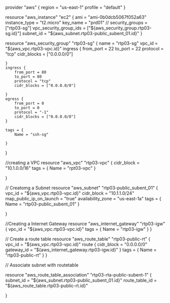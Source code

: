 provider "aws" {
  region = "us-east-1"
  profile = "default"
}

resource "aws_instance" "ec2" {
    ami = "ami-0b0dcb5067f052a63"
    instance_type = "t2.micro"
    key_name = "prd01"
   // security_groups = ["rtp03-sg"]
   vpc_security_group_ids = ["${aws_security_group.rtp03-sg.id}"]
   subnet_id = "${aws_subnet.rtp03-public_subent_01.id}"
}

resource "aws_security_group" "rtp03-sg" {
    name = "rtp03-sg"
    vpc_id = "${aws_vpc.rtp03-vpc.id}"
    ingress {
        from_port = 22
        to_port = 22
        protocol = "tcp"
        cidr_blocks = ["0.0.0.0/0"]

    }
    ingress {
        from_port = 80
        to_port = 80
        protocol = "tcp"
        cidr_blocks = ["0.0.0.0/0"]

    }
    egress {
        from_port = 0
        to_port = 0
        protocol = "-1"
        cidr_blocks = ["0.0.0.0/0"]
    }

    tags = {
        Name = "ssh-sg"

    }

}

//creating a VPC
resource "aws_vpc" "rtp03-vpc" {
    cidr_block = "10.1.0.0/16"
    tags = {
      Name = "rpt03-vpc"
    }
  
}

// Creatomg a Subnet 
resource "aws_subnet" "rtp03-public_subent_01" {
    vpc_id = "${aws_vpc.rtp03-vpc.id}"
    cidr_block = "10.1.1.0/24"
    map_public_ip_on_launch = "true"
    availability_zone = "us-east-1a"
    tags = {
      Name = "rtp03-public_subent_01"
    }
  
}

//Creating a Internet Gateway 
resource "aws_internet_gateway" "rtp03-igw" {
    vpc_id = "${aws_vpc.rtp03-vpc.id}"
    tags = {
      Name = "rtp03-igw"
    }
}

// Create a route table 
resource "aws_route_table" "rtp03-public-rt" {
    vpc_id = "${aws_vpc.rtp03-vpc.id}"
    route {
        cidr_block = "0.0.0.0/0"
        gateway_id = "${aws_internet_gateway.rtp03-igw.id}"
    }
    tags = {
      Name = "rtp03-public-rt"
    }
}

// Associate subnet with routetable 

resource "aws_route_table_association" "rtp03-rta-public-subent-1" {
    subnet_id = "${aws_subnet.rtp03-public_subent_01.id}"
    route_table_id = "${aws_route_table.rtp03-public-rt.id}"
  
}
